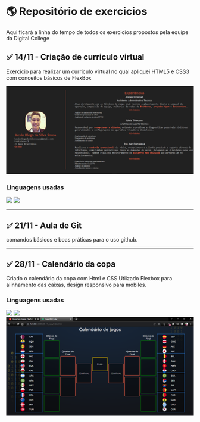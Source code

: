 # :earth_americas: Repositório de exercicios 
Aqui ficará a linha do tempo de todos os exercicios propostos pela equipe da Digital College

## :white_check_mark: 14/11 - Criação de curriculo virtual

Exercicio para realizar um curriculo virtual no qual apliquei HTML5 e CSS3 com conceitos básicos de FlexBox

<img src="./github/layout.png">

### Linguagens usadas
<img src="https://img.shields.io/badge/HTML-markup%20language-red">
<img src="https://img.shields.io/badge/CSS-cascading%20style%20sheets-blue">

---

## :white_check_mark: 21/11 - Aula de Git
comandos básicos e boas práticas para o uso github.

---

## :white_check_mark: 28/11 - Calendário da copa
Criado o calendário da copa com Html e CSS
Utiizado Flexbox para alinhamento das caixas, design responsivo para mobiles.
### Linguagens usadas
<img src="https://img.shields.io/badge/HTML-markup%20language-red">
<img src="https://img.shields.io/badge/CSS-cascading%20style%20sheets-blue">

<img src="./github/20-11.png">